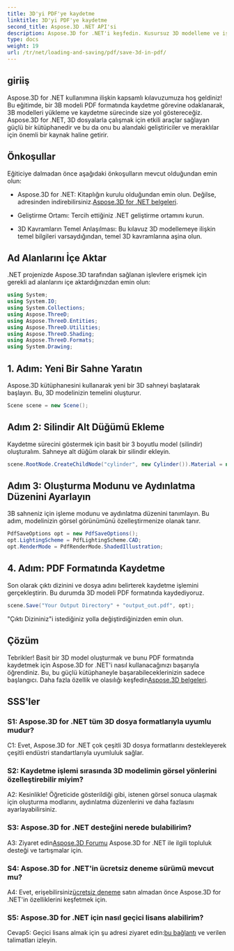 ```yaml
---
title: 3D'yi PDF'ye kaydetme
linktitle: 3D'yi PDF'ye kaydetme
second_title: Aspose.3D .NET API'si
description: Aspose.3D for .NET'i keşfedin. Kusursuz 3D modelleme ve işleme için başvurulacak kitaplığınız. 3D modelleri zahmetsizce PDF'ye kaydedin.
type: docs
weight: 19
url: /tr/net/loading-and-saving/pdf/save-3d-in-pdf/
---
```

## giriiş

Aspose.3D for .NET kullanımına ilişkin kapsamlı kılavuzumuza hoş geldiniz! Bu eğitimde, bir 3B modeli PDF formatında kaydetme görevine odaklanarak, 3B modelleri yükleme ve kaydetme sürecinde size yol göstereceğiz. Aspose.3D for .NET, 3D dosyalarla çalışmak için etkili araçlar sağlayan güçlü bir kütüphanedir ve bu da onu bu alandaki geliştiriciler ve meraklılar için önemli bir kaynak haline getirir.

## Önkoşullar

Eğiticiye dalmadan önce aşağıdaki önkoşulların mevcut olduğundan emin olun:

-  Aspose.3D for .NET: Kitaplığın kurulu olduğundan emin olun. Değilse, adresinden indirebilirsiniz.[Aspose.3D for .NET belgeleri](https://reference.aspose.com/3d/net/).

- Geliştirme Ortamı: Tercih ettiğiniz .NET geliştirme ortamını kurun.

- 3D Kavramların Temel Anlaşılması: Bu kılavuz 3D modellemeye ilişkin temel bilgileri varsaydığından, temel 3D kavramlarına aşina olun.

## Ad Alanlarını İçe Aktar

.NET projenizde Aspose.3D tarafından sağlanan işlevlere erişmek için gerekli ad alanlarını içe aktardığınızdan emin olun:

```csharp
using System;
using System.IO;
using System.Collections;
using Aspose.ThreeD;
using Aspose.ThreeD.Entities;
using Aspose.ThreeD.Utilities;
using Aspose.ThreeD.Shading;
using Aspose.ThreeD.Formats;
using System.Drawing;
```

## 1. Adım: Yeni Bir Sahne Yaratın

Aspose.3D kütüphanesini kullanarak yeni bir 3D sahneyi başlatarak başlayın. Bu, 3D modelinizin temelini oluşturur.

```csharp
Scene scene = new Scene();
```

## Adım 2: Silindir Alt Düğümü Ekleme

Kaydetme sürecini göstermek için basit bir 3 boyutlu model (silindir) oluşturalım. Sahneye alt düğüm olarak bir silindir ekleyin.

```csharp
scene.RootNode.CreateChildNode("cylinder", new Cylinder()).Material = new PhongMaterial() { DiffuseColor = new Vector3(Color.DarkCyan) };
```

## Adım 3: Oluşturma Modunu ve Aydınlatma Düzenini Ayarlayın

3B sahneniz için işleme modunu ve aydınlatma düzenini tanımlayın. Bu adım, modelinizin görsel görünümünü özelleştirmenize olanak tanır.

```csharp
PdfSaveOptions opt = new PdfSaveOptions();
opt.LightingScheme = PdfLightingScheme.CAD;
opt.RenderMode = PdfRenderMode.ShadedIllustration;
```

## 4. Adım: PDF Formatında Kaydetme

Son olarak çıktı dizinini ve dosya adını belirterek kaydetme işlemini gerçekleştirin. Bu durumda 3D modeli PDF formatında kaydediyoruz.

```csharp
scene.Save("Your Output Directory" + "output_out.pdf", opt);
```

"Çıktı Dizininiz"i istediğiniz yolla değiştirdiğinizden emin olun.

## Çözüm

 Tebrikler! Basit bir 3D model oluşturmak ve bunu PDF formatında kaydetmek için Aspose.3D for .NET'i nasıl kullanacağınızı başarıyla öğrendiniz. Bu, bu güçlü kütüphaneyle başarabileceklerinizin sadece başlangıcı. Daha fazla özellik ve olasılığı keşfedin[Aspose.3D belgeleri](https://reference.aspose.com/3d/net/).

## SSS'ler

### S1: Aspose.3D for .NET tüm 3D dosya formatlarıyla uyumlu mudur?

C1: Evet, Aspose.3D for .NET çok çeşitli 3D dosya formatlarını destekleyerek çeşitli endüstri standartlarıyla uyumluluk sağlar.

### S2: Kaydetme işlemi sırasında 3D modelimin görsel yönlerini özelleştirebilir miyim?

A2: Kesinlikle! Öğreticide gösterildiği gibi, istenen görsel sonuca ulaşmak için oluşturma modlarını, aydınlatma düzenlerini ve daha fazlasını ayarlayabilirsiniz.

### S3: Aspose.3D for .NET desteğini nerede bulabilirim?

 A3: Ziyaret edin[Aspose.3D Forumu](https://forum.aspose.com/c/3d/18) Aspose.3D for .NET ile ilgili topluluk desteği ve tartışmalar için.

### S4: Aspose.3D for .NET'in ücretsiz deneme sürümü mevcut mu?

 A4: Evet, erişebilirsiniz[ücretsiz deneme](https://releases.aspose.com/) satın almadan önce Aspose.3D for .NET'in özelliklerini keşfetmek için.

### S5: Aspose.3D for .NET için nasıl geçici lisans alabilirim?

 Cevap5: Geçici lisans almak için şu adresi ziyaret edin:[bu bağlantı](https://purchase.aspose.com/temporary-license/) ve verilen talimatları izleyin.
